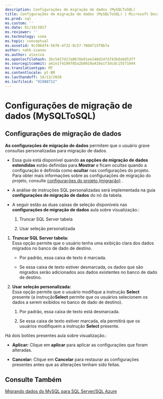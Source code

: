 ```yaml
---
description: Configurações de migração de dados (MySQLToSQL)
title: Configurações de migração de dados (MySQLToSQL) | Microsoft Docs
ms.prod: sql
ms.custom: ''
ms.date: 01/19/2017
ms.reviewer: ''
ms.technology: ssma
ms.topic: conceptual
ms.assetid: 9c396df4-5676-4f32-9c57-70d4f15f9b7a
author: nahk-ivanov
ms.author: alexiva
ms.openlocfilehash: 3bc5427d17a8678e81ee148d247d743bda9d53ff
ms.sourcegitcommit: a41e1f4199785a2b8019a419a1f3dcdc15571044
ms.translationtype: MT
ms.contentlocale: pt-BR
ms.lasthandoff: 10/13/2020
ms.locfileid: "91988712"
---
```

# <a name="data-migration-settings-mysqltosql"></a>Configurações de migração de dados (MySQLToSQL)
  
## <a name="data-migration-settings"></a>Configurações de migração de dados  
**As configurações de migração de dados** permitem que o usuário grave consultas personalizadas para migração de dados.  
  
-   Essa guia está disponível quando **as opções de migração de dados estendidas** estão definidas para **Mostrar** e ficam ocultas quando a configuração é definida como **ocultar** nas configurações do projeto. Para obter mais informações sobre as configurações de migração do projeto, consulte [configurações do projeto (migração)](./project-settings-migration-mysqltosql.md) .  
  
-   A análise de instruções SQL personalizadas será implementada na guia **configurações de migração de dados** do nó da tabela.  
  
-   A seguir estão as duas caixas de seleção disponíveis nas **configurações de migração de dados** aula sobre visualização.:  
  
    1.  Truncar SQL Server tabela  
  
    2.  Usar seleção personalizada  
  
1.  **Truncar SQL Server tabela:**  
     Essa opção permite que o usuário tenha uma exibição clara dos dados migrados no banco de dado de destino.  
  
    -   Por padrão, essa caixa de texto é marcada.  
  
    -   Se essa caixa de texto estiver desmarcada, os dados que são migrados serão adicionados aos dados existentes no banco de dado de destino.  
  
2.  **Usar seleção personalizada:**  
     Essa opção permite que o usuário modifique a instrução **Select** presente (a instrução**Select** permite que os usuários selecionem os dados a serem exibidos no banco de dado de destino).  
  
    1.  Por padrão, essa caixa de texto está desmarcada.  
  
    2.  Se essa caixa de texto estiver marcada, ela permitirá que os usuários modifiquem a instrução **Select** presente.  
  
Há dois botões presentes aula sobre visualização.:  
  
-   **Aplicar:** Clique em **aplicar** para aplicar as configurações que foram alteradas.  
  
-   **Cancelar:** Clique em **Cancelar** para restaurar as configurações presentes antes que as alterações tenham sido feitas.  
  
## <a name="see-also"></a>Consulte Também  
[Migrando dados do MySQL para SQL Server/SQL Azure](./migrating-mysql-data-into-sql-server-azure-sql-db-mysqltosql.md)  
